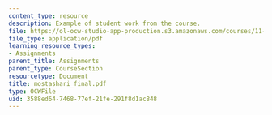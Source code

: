 ```yaml
---
content_type: resource
description: Example of student work from the course.
file: https://ol-ocw-studio-app-production.s3.amazonaws.com/courses/11-942-use-of-joint-fact-finding-in-science-intensive-policy-disputes-part-ii-spring-2004/3588ed64746877ef21fe291f8d1ac848_mostashari_final.pdf
file_type: application/pdf
learning_resource_types:
- Assignments
parent_title: Assignments
parent_type: CourseSection
resourcetype: Document
title: mostashari_final.pdf
type: OCWFile
uid: 3588ed64-7468-77ef-21fe-291f8d1ac848
---
```

